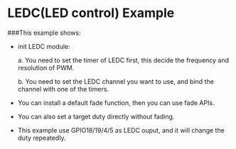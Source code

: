# LEDC(LED control) Example

###This example shows:

 * init LEDC module:
 
     a.	You need to set the timer of LEDC first, this decide the frequency and resolution of PWM.
     
     b.	You need to set the LEDC channel you want to use, and bind the channel with one of the timers.
     
 * You can install a default fade function, then you can use fade APIs.
 
 * You can also set a target duty directly without fading.
 
 * This example use GPIO18/19/4/5 as LEDC ouput, and it will change the duty repeatedly.


